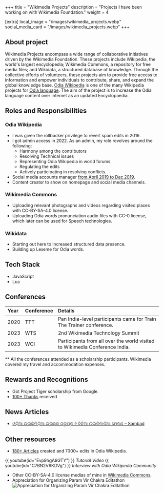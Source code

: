+++
title = "Wikimedia Projects"
description = "Projects I have been working on with Wikimedia Foundation."
weight = 4

[extra]
local_image = "/images/wikimedia_projects.webp"
social_media_card = "/images/wikimedia_projects.webp"
+++

## About project

Wikimedia Projects encompass a wide range of collaborative initiatives driven by the Wikimedia Foundation. These projects include Wikipedia, the world's largest encyclopedia; Wikimedia Commons, a repository for free media files; and Wikidata, a structured database of knowledge. Through the collective efforts of volunteers, these projects aim to provide free access to information and empower individuals to contribute, share, and expand the global knowledge base.
[Odia Wikipedia](https://or.wikipedia.org/) is one of the many Wikipedia projects for [Odia language](https://en.wikipedia.org/wiki/Odia_language). The aim of the project is to increase the Odia language content over internet as an updated Encyclopaedia.

## Roles and Responsibilities

### Odia Wikipedia

- I was given the rollbacker privilege to revert spam edits in 2019.
- I got admin access in 2022. As an admin, my role revolves around the following:
  - Harmony among the contributors
  - Resolving Technical issues
  - Representing Odia Wikipedia in world forums
  - Regulating the edits
  - Actively participating in resolving conflicts.
- Social media accounts manager [from April 2019 to Dec 2019](@/blog/increase-traffic-flows-to-your-facebook-page-organically.md).
- Content creator to show on homepage and social media channels.

### Wikimedia Commons

- Uploading relevant photographs and videos regarding visited places with CC-BY-SA-4.0 license.
- Uploading Odia words pronunciation audio files with CC-0 license, which later can be used for Speech technologies.

### Wikidata

- Starting out here to increased structured data presence.
- Building up Lexeme for Odia words.

## Tech Stack

- JavaScript
- Lua

## Conferences

| Year | Conference | Details                                                                     |
| :--- | :--------- | :-------------------------------------------------------------------------- |
| 2020 | TTT        | Pan India-level participants came for Train The Trainer conference.         |
| 2023 | WTS        | 2nd Wikimedia Technology Summit                                             |
| 2023 | WCI        | Participants from all over the world visited to Wikimedia Conference India. |

\*\* All the conferences attended as a scholarship participants. Wikimedia covered my travel and accommodation expenses.

## Rewards and Recognitions

- Got Project Tiger scholarship from Google.
- [100+ Thanks](https://or.wikipedia.org/wiki/%E0%AC%AC%E0%AC%BF%E0%AC%B6%E0%AD%87%E0%AC%B7:%E0%AC%B2%E0%AC%97?type=thanks&user=&page=%E0%AC%AC%E0%AD%8D%E0%AD%9F%E0%AC%AC%E0%AC%B9%E0%AC%BE%E0%AC%B0%E0%AC%95%E0%AC%BE%E0%AC%B0%E0%AD%80%3ASoumendrak&wpdate=&tagfilter=) received

## News Articles

- [ଓଡ଼ିଆ ଉଇକିମିଡ଼ିଆ ଇଉଜର ଗ୍ରୁପ୍‌ର ୨ ଦିନିଆ ଉଇକିମାନିଆ ମେଳଣ – Sambad](https://sambad.in/state/a-2-day-wikimania-gathering-of-wikimedia-user-groups-862661/)

## Other resources

- [180+ Articles](https://pageviews.wmcloud.org/userviews/?project=or.wikipedia.org&platform=all-access&agent=user&namespace=0&redirects=0&range=latest-20&sort=views&direction=1&view=list&user=Soumendrak) created and 7000+ edits in Odia Wikipedia.

{{ youtube(id="Evp9hgA9GTY") }}
_Tutorial Video_
{{ youtube(id="C7BN2V6KDVg") }}
_Interview with Odia Wikipedia Community_

- Other CC-BY-SA-4.0 license medias of mine in [Wikimedia Commons](https://commons.wikimedia.org/wiki/Category:Soumendra_Kumar_Sahoo).
- Appreciation for Organizing Param Vir Chakra Editathon
  ![Appreciation for Organizing Param Vir Chakra Editathon](https://upload.wikimedia.org/wikipedia/commons/0/04/Appreciation_Certificate_for_Soumendra_K_Sahoo_of_Odia_Wikipedia_for_Organizing_Param_Vir_Chakra_Edit-a-thon.jpg)

